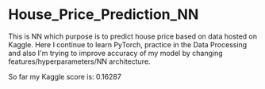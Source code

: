 # House_Price_Prediction_NN

This is NN which purpose is to predict house price based on data hosted on Kaggle. Here I continue to learn PyTorch,
practice in the Data Processing and also I'm trying to improve accuracy of my model by changing features/hyperparameters/NN architecture.

So far my Kaggle score is: 0.16287
